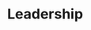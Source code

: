 ---
title: "Leadership"

feat:
  types: ["General"]
  prerequisite: |
    Character level 6th.
  benefit: |
    Having this feat enables the character to attract loyal companions and devoted followers, subordinates who assist her. See the table below for what sort of cohort and how many followers the character can recruit.

    **Leadership Modifiers:** Several factors can affect a character's Leadership score, causing it to vary from the base score (character level + Cha modifier). A character's reputation (from the point of view of the cohort or follower he is trying to attract) raises or lowers his Leadership score:

    |---
    | Leader's Reputation | Modifier
    |-|-
    | Great renown | +2
    | Fairness and generosity | +1
    | Special power | +1
    | Failure | -1
    | Aloofness | -1
    | Cruelty | -2
    {: #leadership-table .table .table-bordered .table-hover .table-striped data-caption="Table: Leadership Score Modifiers" }

    Other modifiers may apply when the character tries to attract a cohort:

    |---
    | The Leader&hellip; | Modifier
    |-|-
    | Has a familiar, special mount, or animal companion | -2
    | Recruits a cohort of a different alignment | -1
    | Caused the death of a cohort | -2<sup>1</sup>
    |===
    | <sup>1</sup> Cumulative per cohort killed. |<
    {: #leadership-cohort-modifier-table .table .table-bordered .table-hover .table-striped data-caption="Table: Leadership Score Modifiers for Attracting Cohorts" }

    Followers have different priorities from cohorts. When the character tries to attract a new follower, use any of the following modifiers that apply.

    |---
    | The Leader&hellip; | Modifier
    |-|-
    | Has a stronghold, base of operations, guildhouse, or the like | +2
    | Moves around a lot | -1
    | Caused the death of other followers | -1
    {: #leadership-follower-modifier-table .table .table-bordered .table-hover .table-striped data-caption="Table: Leadership Score Modifiers for Attracting Followers" }

    |---
    | Leadership Score | Cohort Level | Number of Followers by Level |<|<|<|<|<
    |^|^| 1st | 2nd | 3rd | 4th | 5th | 6th
    |-|-|-|-|-|-|-|-
    | 1 or lower | &ndash; | &ndash; | &ndash; | &ndash; | &ndash; | &ndash; | &ndash;
    | 2 | 1st | &ndash; | &ndash; | &ndash; | &ndash; | &ndash; | &ndash;
    | 3 | 2nd | &ndash; | &ndash; | &ndash; | &ndash; | &ndash; | &ndash;
    | 4 | 3rd | &ndash; | &ndash; | &ndash; | &ndash; | &ndash; | &ndash;
    | 5 | 3rd | &ndash; | &ndash; | &ndash; | &ndash; | &ndash; | &ndash;
    | 6 | 4th | &ndash; | &ndash; | &ndash; | &ndash; | &ndash; | &ndash;
    | 7 | 5th | &ndash; | &ndash; | &ndash; | &ndash; | &ndash; | &ndash;
    | 8 | 5th | &ndash; | &ndash; | &ndash; | &ndash; | &ndash; | &ndash;
    | 9 | 6th | &ndash; | &ndash; | &ndash; | &ndash; | &ndash; | &ndash;
    | 10 | 7th | 5 | &ndash; | &ndash; | &ndash; | &ndash; | &ndash;
    | 11 | 7th | 6 | &ndash; | &ndash; | &ndash; | &ndash; | &ndash;
    | 12 | 8th | 8 | &ndash; | &ndash; | &ndash; | &ndash; | &ndash;
    | 13 | 9th | 10 | 1 | &ndash; | &ndash; | &ndash; | &ndash;
    | 14 | 10th | 15 | 1 | &ndash; | &ndash; | &ndash; | &ndash;
    | 15 | 10th | 20 | 2 | 1 | &ndash; | &ndash; | &ndash;
    | 16 | 11th | 25 | 2 | 1 | &ndash; | &ndash; | &ndash;
    | 17 | 12th | 30 | 3 | 1 | 1 | &ndash; | &ndash;
    | 18 | 12th | 35 | 3 | 1 | 1 | &ndash; | &ndash;
    | 19 | 13th | 40 | 4 | 2 | 1 | 1 | &ndash;
    | 20 | 14th | 50 | 5 | 3 | 2 | 1 | &ndash;
    | 21 | 15th | 60 | 6 | 3 | 2 | 1 | 1
    | 22 | 15th | 75 | 7 | 4 | 2 | 2 | 1
    | 23 | 16th | 90 | 9 | 5 | 3 | 2 | 1
    | 24 | 17th | 110 | 11 | 6 | 3 | 2 | 1
    | 25 or higher | 17th | 135 | 13 | 7 | 4 | 2 | 2
    {: #cohorts-and-followers-table .table .table-bordered .table-hover .table-striped data-caption="Table: Cohorts and Followers by Leadership Score" }

    _Leadership Score:_ A character's base Leadership score equals his level plus any Charisma modifier. In order to take into account negative Charisma modifiers, this table allows for very low Leadership scores, but the character must still be 6th level or higher in order to gain the Leadership feat. Outside factors can affect a character's Leadership score, as detailed above.

    _Cohort Level:_ The character can attract a cohort of up to this level. Regardless of a character's Leadership score, he can only recruit a cohort who is two or more levels lower than himself. The cohort should be equipped with gear appropriate for its level. A character can try to attract a cohort of a particular race, class, and alignment. The cohort's alignment may not be opposed to the leader's alignment on either the law-vs-chaos or good-vs-evil axis, and the leader takes a Leadership penalty if he recruits a cohort of an alignment different from his own.

    Cohorts earn XP as follows:

    The cohort does not count as a party member when determining the party's XP.

    Divide the cohort's level by the level of the PC with whom he or she is associated (the character with the Leadership feat who attracted the cohort).

    Multiply this result by the total XP awarded to the PC and add that number of experience points to the cohort's total.

    If a cohort gains enough XP to bring it to a level one lower than the associated PC's character level, the cohort does not gain the new level&ndash;its new XP total is 1 less than the amount needed attain the next level.

    _Number of Followers by Level:_ The character can lead up to the indicated number of characters of each level. Followers are similar to cohorts, except they're generally low-level NPCs. Because they're generally five or more levels behind the character they follow, they're rarely effective in combat.

    Followers don't earn experience and thus don't gain levels. However, when a character with Leadership attains a new level, the player consults the table above to determine if she has acquired more followers, some of which may be higher level than the existing followers. (You don't consult the table to see if your cohort gains levels, however, because cohorts earn experience on their own.)
---